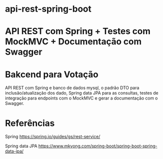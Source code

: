 # api-rest-spring-boot
# API REST com Spring + Testes com MockMVC + Documentação com Swagger
# Bakcend para Votação
API REST com Spring e banco de dados mysql, o padrão DTO para inclusão/atualização dos dado, Spring data JPA para as consultas, testes de integração para endpoints com o MockMVC e gerar a documentação com o Swagger.


# Referências
Spring
https://spring.io/guides/gs/rest-service/

Spring data JPA
https://www.mkyong.com/spring-boot/spring-boot-spring-data-jpa/
